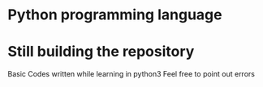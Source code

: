 # Python programming language
# Still building the repository

Basic Codes written while learning in python3
Feel free to point out errors
